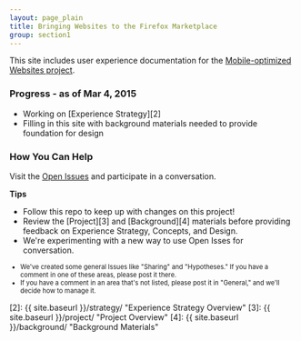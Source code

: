 ```yaml
---
layout: page_plain
title: Bringing Websites to the Firefox Marketplace
group: section1
---
```


This site includes user experience documentation for the <a target="_blank" href="https://wiki.mozilla.org/Marketplace/Mobile_Optimized_Websites" title="Go to this project's wiki page">Mobile-optimized Websites project</a>.

### Progress - as of Mar 4, 2015 
* Working on [Experience Strategy][2]
* Filling in this site with background materials needed to provide foundation for design


### How You Can Help
Visit the <a target="_blank" href="https://github.com/marketplaceux/mow/issues" title="Go to Open Issues">Open Issues</a> and participate in a conversation.

<b>Tips</b>

* Follow this repo to keep up with changes on this project!
* Review the [Project][3] and [Background][4] materials before providing feedback on Experience Strategy, Concepts, and Design.
* We're experimenting with a new way to use Open Isses for conversation. 
<ul style="font-size: 80%">
	<li>We've created some general Issues like "Sharing" and "Hypotheses." If you have a comment in one of these areas, please post it there.</li>
		<li>If you have a comment in an area that's not listed, please post it in "General," and we'll decide how to manage it.</li>
</ul> 



[1]: https://wiki.mozilla.org/Marketplace/Mobile_Optimized_Websites "Go to this project's wiki page"
[2]: {{ site.baseurl }}/strategy/ "Experience Strategy Overview"
[3]: {{ site.baseurl }}/project/ "Project Overview"
[4]: {{ site.baseurl }}/background/ "Background Materials"